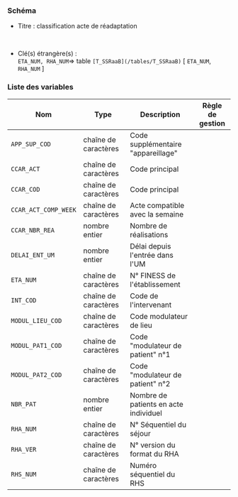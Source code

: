 ### Schéma


- Titre : classification acte de réadaptation
<br />



- Clé(s) étrangère(s) : <br />
`ETA_NUM, RHA_NUM`=> table `[T_SSRaaB](/tables/T_SSRaaB)` [ `ETA_NUM`, `RHA_NUM` ]<br />

 
### Liste des variables

Nom | Type | Description | Règle de gestion
-|-|-|-
`APP_SUP_COD`| chaîne de caractères |Code supplémentaire "appareillage"||
`CCAR_ACT`| chaîne de caractères |Code principal||
`CCAR_COD`| chaîne de caractères |Code principal||
`CCAR_ACT_COMP_WEEK`| chaîne de caractères |Acte compatible avec  la semaine||
`CCAR_NBR_REA`| nombre entier |Nombre de réalisations||
`DELAI_ENT_UM`| nombre entier |Délai depuis l'entrée dans l'UM||
`ETA_NUM`| chaîne de caractères |N° FINESS de l'établissement||
`INT_COD`| chaîne de caractères |Code de l'intervenant||
`MODUL_LIEU_COD`| chaîne de caractères |Code modulateur de lieu||
`MODUL_PAT1_COD`| chaîne de caractères |Code "modulateur de patient" n°1||
`MODUL_PAT2_COD`| chaîne de caractères |Code "modulateur de patient" n°2||
`NBR_PAT`| nombre entier |Nombre de patients en acte individuel||
`RHA_NUM`| chaîne de caractères |N° Séquentiel du séjour||
`RHA_VER`| chaîne de caractères |N° version du format du RHA||
`RHS_NUM`| chaîne de caractères |Numéro séquentiel du RHS||